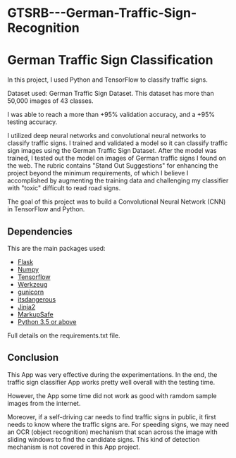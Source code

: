 # GTSRB---German-Traffic-Sign-Recognition
# German Traffic Sign Classification

In this project, I used Python and TensorFlow to classify traffic signs.

Dataset used: German Traffic Sign Dataset. This dataset has more than 50,000 images of 43 classes. 

I was able to reach a more than +95% validation accuracy, and a +95% testing accuracy.

I utilized deep neural networks and convolutional neural networks to classify traffic signs. I trained and validated a model so it can classify traffic sign images using the German Traffic Sign Dataset. After the model was trained, I tested out the model on images of German traffic signs I found on the web. The rubric contains "Stand Out Suggestions" for enhancing the project beyond the minimum requirements, of which I believe I accomplished by augmenting the training data and challenging my classifier with "toxic" difficult to read road signs.

The goal of this project was to build a Convolutional Neural Network (CNN) in TensorFlow and Python.






## Dependencies

This are the main packages used:

 - [Flask](https://flask.palletsprojects.com/en/2.0.x/)
 - [Numpy](https://numpy.org/)
 - [Tensorflow](https://www.tensorflow.org/api_docs/python/tf/math/tan)
 - [Werkzeug](https://werkzeug.palletsprojects.com/en/2.0.x/)
 - [gunicorn](https://gunicorn.org/)
 - [itsdangerous](https://itsdangerous.palletsprojects.com/en/2.0.x/)
 - [Jinja2](https://jinja.palletsprojects.com/en/3.0.x/)
 - [MarkupSafe](https://markupsafe.palletsprojects.com/en/2.0.x/)
 - [Python 3.5 or above](https://www.python.org/) 
 
Full details on the requirements.txt file.  
## Conclusion

This App was very effective during the experimentations. In the end, the traffic sign classifier App works pretty well overall with the testing time.

However, the App some time did not work as good with ramdom sample images from the internet.

Moreover, if a self-driving car needs to find traffic signs in public, it first needs to know where the traffic signs are. For speeding signs, we may need an OCR (object recognition) mechanism that scan across the image with sliding windows to find the candidate signs. This kind of detection mechanism is not covered in this App project. 
